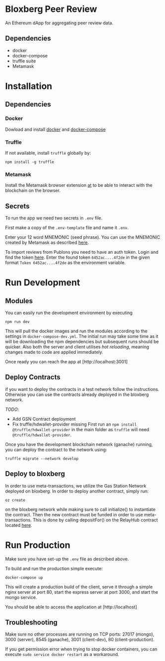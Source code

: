 # Bloxberg Peer Review
An Ethereum dApp for aggregating peer review data.

## Dependencies
- docker
- docker-compose
- truffle suite
- Metamask

# Installation

## Dependencies

### Docker

Dowload and install [docker](https://docs.docker.com/install/) and [docker-compose](https://docs.docker.com/compose/install/)

### Truffle

If not available, install `truffle` globally by:
```
npm install -g truffle
```

### Metamask

Install the Metamask browser extension [at](https://metamask.io/) to be able to interact with the blockchain on the browser.


## Secrets

To run the app we need two secrets in `.env` file. 

First make a copy of the `.env-template` file and name it `.env`. 

Enter your 12 word MNEMONIC (seed phrase). You can use the MNEMONIC created by Metamask as described [here](https://metamask.zendesk.com/hc/en-us/articles/360015290032-How-to-Reveal-Your-Seed-Phrase).

To import reviews from Publons you need to have an auth token. Login and find the token [here](https://publons.com/api/v2/). Enter the found token `6452ac....4f2de` in the given format `Token 6452ac....4f2de` as the environment variable. 

# Run Development

## Modules
You can easily run the development environment by executing

```
npm run dev
```

This will pull the docker images and run the modules according to the settings in `docker-compose-dev.yml`. The initial run may take some time as it will be downloading the npm dependencies but subsequent runs should be quicker. Also both the server and client utilises _hot reloading_, meaning changes made to code are applied immediately.

Once ready you can reach the app at [http://localhost:3001]

## Deploy Contracts

if you want to deploy the contracts in a test network follow the instructions. Otherwise you can use the contracts already deployed in the bloxberg network.

*TODO*:
- Add GSN Contract deployment
- Fix truffle/hdwallet-provider missing
First run an `npm install @truffle/hdwallet-provider` in the main folder as `truffle` will need `@truffle/hdwallet-provider`.

Once you have the development blockchain network (ganache) running, you can deploy the contract to the network using:

```
truffle migrate --network develop
```

## Deploy to bloxberg
In order to use meta-transactions, we utilize the Gas Station Network deployed on bloxberg. In order to deploy another contract, simply run:

```
oz create
```
on the bloxberg network while making sure to call initialize() to instantiate the contract. Then the new contract must be funded in order to use meta-transactions. This is done by calling depositFor() on the RelayHub contract located [here](https://blockexplorer.bloxberg.org/address/0xd216153c06e857cd7f72665e0af1d7d82172f494/contracts).

# Run Production 

Make sure you have set-up the `.env` file as described above.

To build and run the production simple execute:

```
docker-compose up
```
This will create a production build of the client, serve it through a simple nginx server at port 80, start the express server at port 3000, and start the mongo service.

You should be able to access the application at [http://localhost]

## Troubleshooting

Make sure no other processes are running on TCP ports: 27017 (mongo), 3000 (server), 8545 (ganache), 3001 (client-dev), 80 (client-production).

If you get permission error when trying to stop docker containers, you can execute `sudo service docker restart` as a workaround.